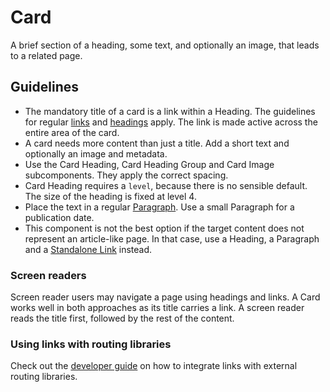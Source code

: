 <!-- @license CC0-1.0 -->

# Card

A brief section of a heading, some text, and optionally an image, that leads to a related page.

## Guidelines

- The mandatory title of a card is a link within a Heading.
  The guidelines for regular [links](/docs/components-navigation-link--docs) and [headings](/docs/components-text-heading--docs) apply.
  The link is made active across the entire area of the card.
- A card needs more content than just a title.
  Add a short text and optionally an image and metadata.
- Use the Card Heading, Card Heading Group and Card Image subcomponents.
  They apply the correct spacing.
- Card Heading requires a `level`, because there is no sensible default.
  The size of the heading is fixed at level 4.
- Place the text in a regular [Paragraph](/docs/components-text-paragraph--docs).
  Use a small Paragraph for a publication date.
- This component is not the best option if the target content does not represent an article-like page.
  In that case, use a Heading, a Paragraph and a [Standalone Link](/docs/components-navigation-standalone-link--docs) instead.

### Screen readers

Screen reader users may navigate a page using headings and links.
A Card works well in both approaches as its title carries a link.
A screen reader reads the title first, followed by the rest of the content.

### Using links with routing libraries

Check out the [developer guide](/docs/docs-developer-guide-routing-libraries--docs) on how to integrate links with external routing libraries.
